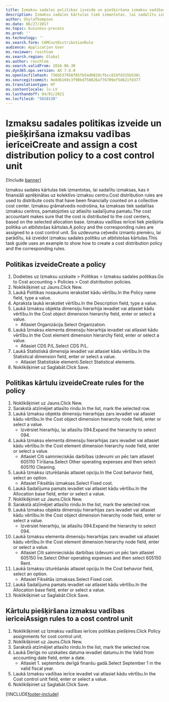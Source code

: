 ```yaml
---
title: Izmaksu sadales politikas izveide un piešķiršana izmaksu vadības ierīcei
description: Izmaksu sadales kārtulas tiek izmantotas, lai sadalītu izmaksas, kas ir finansiāli aprēķinātas uz kolektīvo izmaksu centru.
author: ShylaThompson
ms.date: 06/27/2017
ms.topic: business-process
ms.prod: ''
ms.technology: ''
ms.search.form: CAMCostDistributionRule
audience: Application User
ms.reviewer: roschlom
ms.search.region: Global
ms.author: roschlom
ms.search.validFrom: 2016-06-30
ms.dyn365.ops.version: AX 7.0.0
ms.openlocfilehash: 736b537958f65fb54d0829cfbcc819fd315b530c
ms.sourcegitcommit: 0e8db169c3f90bd750826af76709ef5d621fd377
ms.translationtype: HT
ms.contentlocale: lv-LV
ms.lasthandoff: 04/01/2021
ms.locfileid: "5810130"
---
```

# <a name="create-and-assign-a-cost-distribution-policy-to-a-cost-control-unit"></a><span data-ttu-id="0ef03-103">Izmaksu sadales politikas izveide un piešķiršana izmaksu vadības ierīcei</span><span class="sxs-lookup"><span data-stu-id="0ef03-103">Create and assign a cost distribution policy to a cost control unit</span></span>

[!include [banner](../../includes/banner.md)]

<span data-ttu-id="0ef03-104">Izmaksu sadales kārtulas tiek izmantotas, lai sadalītu izmaksas, kas ir finansiāli aprēķinātas uz kolektīvo izmaksu centru.</span><span class="sxs-lookup"><span data-stu-id="0ef03-104">Cost distribution rules are used to distribute costs that have been financially counted on a collective cost center.</span></span> <span data-ttu-id="0ef03-105">Izmaksu grāmatvedis nodrošina, ka izmaksas tiek sadalītas izmaksu centros, pamatojoties uz atlasīto sadalījuma pamatu.</span><span class="sxs-lookup"><span data-stu-id="0ef03-105">The cost accountant makes sure that the cost is distributed to the cost centers, based on the selected allocation base.</span></span> <span data-ttu-id="0ef03-106">Izmaksu vadības ierīcei tiek piešķirta politika un atbilstošas kārtulas.</span><span class="sxs-lookup"><span data-stu-id="0ef03-106">A policy and the corresponding rules are assigned to a cost control unit.</span></span> <span data-ttu-id="0ef03-107">Šis uzdevuma ceļvedis izmanto piemēru, lai parādītu, kā izveidot izmaksu sadales politiku un atbilstošas kārtulas.</span><span class="sxs-lookup"><span data-stu-id="0ef03-107">This task guide uses an example to show how to create a cost distribution policy and the corresponding rules.</span></span>


## <a name="create-a-policy"></a><span data-ttu-id="0ef03-108">Politikas izveide</span><span class="sxs-lookup"><span data-stu-id="0ef03-108">Create a policy</span></span>
1. <span data-ttu-id="0ef03-109">Dodieties uz Izmaksu uzskaite > Politikas > Izmaksu sadales politikas.</span><span class="sxs-lookup"><span data-stu-id="0ef03-109">Go to Cost accounting > Policies > Cost distribution policies.</span></span>
2. <span data-ttu-id="0ef03-110">Noklikšķiniet uz Jauns.</span><span class="sxs-lookup"><span data-stu-id="0ef03-110">Click New.</span></span>
3. <span data-ttu-id="0ef03-111">Laukā Politikas nosaukums ierakstiet kādu vērtību.</span><span class="sxs-lookup"><span data-stu-id="0ef03-111">In the Policy name field, type a value.</span></span>
4. <span data-ttu-id="0ef03-112">Apraksta laukā ierakstiet vērtību.</span><span class="sxs-lookup"><span data-stu-id="0ef03-112">In the Description field, type a value.</span></span>
5. <span data-ttu-id="0ef03-113">Laukā Izmaksu objekta dimensiju hierarhija ievadiet vai atlasiet kādu vērtību.</span><span class="sxs-lookup"><span data-stu-id="0ef03-113">In the Cost object dimension hierarchy field, enter or select a value.</span></span>
    * <span data-ttu-id="0ef03-114">Atlasiet Organizācija.</span><span class="sxs-lookup"><span data-stu-id="0ef03-114">Select Organization.</span></span>  
6. <span data-ttu-id="0ef03-115">Laukā Izmaksu elementa dimensiju hierarhija ievadiet vai atlasiet kādu vērtību.</span><span class="sxs-lookup"><span data-stu-id="0ef03-115">In the Cost element dimension hierarchy field, enter or select a value.</span></span>
    * <span data-ttu-id="0ef03-116">Atlasiet CDS P/L.</span><span class="sxs-lookup"><span data-stu-id="0ef03-116">Select CDS P/L.</span></span>  
7. <span data-ttu-id="0ef03-117">Laukā Statistiskā dimensija ievadiet vai atlasiet kādu vērtību.</span><span class="sxs-lookup"><span data-stu-id="0ef03-117">In the Statistical dimension field, enter or select a value.</span></span>
    * <span data-ttu-id="0ef03-118">Atlasiet Statistiskie elementi.</span><span class="sxs-lookup"><span data-stu-id="0ef03-118">Select Statistical elements.</span></span>  
8. <span data-ttu-id="0ef03-119">Noklikšķiniet uz Saglabāt.</span><span class="sxs-lookup"><span data-stu-id="0ef03-119">Click Save.</span></span>

## <a name="create-rules-for-the-policy"></a><span data-ttu-id="0ef03-120">Politikas kārtulu izveide</span><span class="sxs-lookup"><span data-stu-id="0ef03-120">Create rules for the policy</span></span>
1. <span data-ttu-id="0ef03-121">Noklikšķiniet uz Jauns.</span><span class="sxs-lookup"><span data-stu-id="0ef03-121">Click New.</span></span>
2. <span data-ttu-id="0ef03-122">Sarakstā atzīmējiet atlasīto rindu.</span><span class="sxs-lookup"><span data-stu-id="0ef03-122">In the list, mark the selected row.</span></span>
3. <span data-ttu-id="0ef03-123">Laukā Izmaksu objekta dimensiju hierarhijas zars ievadiet vai atlasiet kādu vērtību.</span><span class="sxs-lookup"><span data-stu-id="0ef03-123">In the Cost object dimension hierarchy node field, enter or select a value.</span></span>
    * <span data-ttu-id="0ef03-124">Izvērsiet hierarhiju, lai atlasītu 094.</span><span class="sxs-lookup"><span data-stu-id="0ef03-124">Expand the hierarchy to select 094.</span></span>  
4. <span data-ttu-id="0ef03-125">Laukā Izmaksu elementa dimensiju hierarhijas zars ievadiet vai atlasiet kādu vērtību.</span><span class="sxs-lookup"><span data-stu-id="0ef03-125">In the Cost element dimension hierarchy node field, enter or select a value.</span></span>
    * <span data-ttu-id="0ef03-126">Atlasiet Citi saimnieciskās darbības izdevumi un pēc tam atlasiet 605110 Tīrīšana.</span><span class="sxs-lookup"><span data-stu-id="0ef03-126">Select Other operating expenses and then select 605110 Cleaning.</span></span>  
5. <span data-ttu-id="0ef03-127">Laukā Izmaksu izturēšanās atlasiet opciju.</span><span class="sxs-lookup"><span data-stu-id="0ef03-127">In the Cost behavior field, select an option.</span></span>
    * <span data-ttu-id="0ef03-128">Atlasiet Fiksētās izmaksas.</span><span class="sxs-lookup"><span data-stu-id="0ef03-128">Select Fixed cost.</span></span>  
6. <span data-ttu-id="0ef03-129">Laukā Sadalījuma pamats ievadiet vai atlasiet kādu vērtību.</span><span class="sxs-lookup"><span data-stu-id="0ef03-129">In the Allocation base field, enter or select a value.</span></span>
7. <span data-ttu-id="0ef03-130">Noklikšķiniet uz Jauns.</span><span class="sxs-lookup"><span data-stu-id="0ef03-130">Click New.</span></span>
8. <span data-ttu-id="0ef03-131">Sarakstā atzīmējiet atlasīto rindu.</span><span class="sxs-lookup"><span data-stu-id="0ef03-131">In the list, mark the selected row.</span></span>
9. <span data-ttu-id="0ef03-132">Laukā Izmaksu objekta dimensiju hierarhijas zars ievadiet vai atlasiet kādu vērtību.</span><span class="sxs-lookup"><span data-stu-id="0ef03-132">In the Cost object dimension hierarchy node field, enter or select a value.</span></span>
    * <span data-ttu-id="0ef03-133">Izvērsiet hierarhiju, lai atlasītu 094.</span><span class="sxs-lookup"><span data-stu-id="0ef03-133">Expand the hierarchy to select 094.</span></span>  
10. <span data-ttu-id="0ef03-134">Laukā Izmaksu elementa dimensiju hierarhijas zars ievadiet vai atlasiet kādu vērtību.</span><span class="sxs-lookup"><span data-stu-id="0ef03-134">In the Cost element dimension hierarchy node field, enter or select a value.</span></span>
    * <span data-ttu-id="0ef03-135">Atlasiet Citi saimnieciskās darbības izdevumi un pēc tam atlasiet 605150 Īre.</span><span class="sxs-lookup"><span data-stu-id="0ef03-135">Select Other operating expenses and then select 605150 Rent.</span></span>  
11. <span data-ttu-id="0ef03-136">Laukā Izmaksu izturēšanās atlasiet opciju.</span><span class="sxs-lookup"><span data-stu-id="0ef03-136">In the Cost behavior field, select an option.</span></span>
    * <span data-ttu-id="0ef03-137">Atlasiet Fiksētās izmaksas.</span><span class="sxs-lookup"><span data-stu-id="0ef03-137">Select Fixed cost.</span></span>  
12. <span data-ttu-id="0ef03-138">Laukā Sadalījuma pamats ievadiet vai atlasiet kādu vērtību.</span><span class="sxs-lookup"><span data-stu-id="0ef03-138">In the Allocation base field, enter or select a value.</span></span>
13. <span data-ttu-id="0ef03-139">Noklikšķiniet uz Saglabāt.</span><span class="sxs-lookup"><span data-stu-id="0ef03-139">Click Save.</span></span>

## <a name="assign-rules-to-a-cost-control-unit"></a><span data-ttu-id="0ef03-140">Kārtulu piešķiršana izmaksu vadības ierīcei</span><span class="sxs-lookup"><span data-stu-id="0ef03-140">Assign rules to a cost control unit</span></span>
1. <span data-ttu-id="0ef03-141">Noklikšķiniet uz Izmaksu vadības ierīces politikas piešķires.</span><span class="sxs-lookup"><span data-stu-id="0ef03-141">Click Policy assignments for cost control unit.</span></span>
2. <span data-ttu-id="0ef03-142">Noklikšķiniet uz Jauns.</span><span class="sxs-lookup"><span data-stu-id="0ef03-142">Click New.</span></span>
3. <span data-ttu-id="0ef03-143">Sarakstā atzīmējiet atlasīto rindu.</span><span class="sxs-lookup"><span data-stu-id="0ef03-143">In the list, mark the selected row.</span></span>
4. <span data-ttu-id="0ef03-144">Laukā Derīgs no uzskaites datuma ievadiet datumu.</span><span class="sxs-lookup"><span data-stu-id="0ef03-144">In the Valid from accounting date field, enter a date.</span></span>
    * <span data-ttu-id="0ef03-145">Atlasiet 1. septembris derīgā finanšu gadā.</span><span class="sxs-lookup"><span data-stu-id="0ef03-145">Select September 1 in the valid fiscal year.</span></span>  
5. <span data-ttu-id="0ef03-146">Laukā Izmaksu vadības ierīce ievadiet vai atlasiet kādu vērtību.</span><span class="sxs-lookup"><span data-stu-id="0ef03-146">In the Cost control unit field, enter or select a value.</span></span>
6. <span data-ttu-id="0ef03-147">Noklikšķiniet uz Saglabāt.</span><span class="sxs-lookup"><span data-stu-id="0ef03-147">Click Save.</span></span>



[!INCLUDE[footer-include](../../../includes/footer-banner.md)]